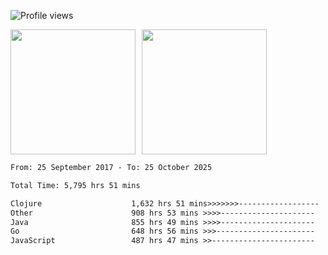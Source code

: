 ![Profile views](https://komarev.com/ghpvc/?username=liuchong)

<!-- ![GitHub stats](https://github-readme-stats.vercel.app/api?username=liuchong&show_icons=true) -->

<div style="display: flex; gap: 10px; align-items: center;">
  <img style="height: 200px;" src="https://github-readme-stats.vercel.app/api?username=liuchong&show_icons=true" />
  <img style="height: 200px;" src="https://github-readme-stats.vercel.app/api/top-langs/?username=liuchong&size_weight=0.5&count_weight=0.5&langs_count=6&hide=css,lua,html&layout=compact" />
</div>

<!-- <img src="https://cr-skills-chart-widget.azurewebsites.net/api/api?username=liuchong&skills=Java,JavaScript,Python,Go,Rust,Zig&show-other-skills=true"/> -->

<!--START_SECTION:waka-->

```txt
From: 25 September 2017 - To: 25 October 2025

Total Time: 5,795 hrs 51 mins

Clojure                    1,632 hrs 51 mins>>>>>>>------------------   28.17 %
Other                      908 hrs 53 mins >>>>---------------------   15.68 %
Java                       855 hrs 49 mins >>>>---------------------   14.77 %
Go                         648 hrs 56 mins >>>----------------------   11.20 %
JavaScript                 487 hrs 47 mins >>-----------------------   08.42 %
```

<!--END_SECTION:waka-->
